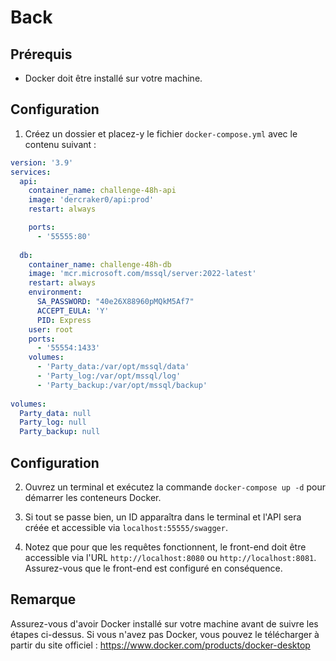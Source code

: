 # Back

## Prérequis
- Docker doit être installé sur votre machine.

## Configuration

1. Créez un dossier et placez-y le fichier `docker-compose.yml` avec le contenu suivant :

```yml
version: '3.9'
services:
  api:
    container_name: challenge-48h-api
    image: 'dercraker0/api:prod'
    restart: always

    ports:
      - '55555:80'
      
  db:
    container_name: challenge-48h-db
    image: 'mcr.microsoft.com/mssql/server:2022-latest'
    restart: always
    environment:
      SA_PASSWORD: "40e26X88960pMQkM5Af7"
      ACCEPT_EULA: 'Y'
      PID: Express
    user: root
    ports:
      - '55554:1433'
    volumes:
      - 'Party_data:/var/opt/mssql/data'
      - 'Party_log:/var/opt/mssql/log'
      - 'Party_backup:/var/opt/mssql/backup'
      
volumes:
  Party_data: null
  Party_log: null
  Party_backup: null
```

## Configuration

2. Ouvrez un terminal et exécutez la commande `docker-compose up -d` pour démarrer les conteneurs Docker.

3. Si tout se passe bien, un ID apparaîtra dans le terminal et l'API sera créée et accessible via `localhost:55555/swagger`.

4. Notez que pour que les requêtes fonctionnent, le front-end doit être accessible via l'URL `http://localhost:8080` ou `http://localhost:8081`. Assurez-vous que le front-end est configuré en conséquence.

## Remarque

Assurez-vous d'avoir Docker installé sur votre machine avant de suivre les étapes ci-dessus. Si vous n'avez pas Docker, vous pouvez le télécharger à partir du site officiel : https://www.docker.com/products/docker-desktop
